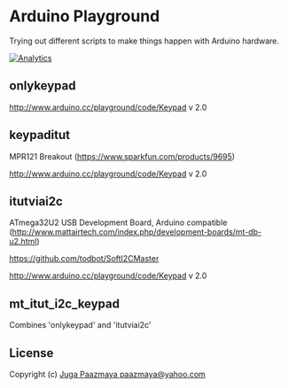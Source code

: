# Arduino Playground

Trying out different scripts to make things happen with Arduino hardware.

[![Analytics](https://ga-beacon.appspot.com/UA-2643697-15/arduino-playground/index?flat)](https://github.com/igrigorik/ga-beacon)


## onlykeypad

http://www.arduino.cc/playground/code/Keypad
v 2.0


## keypaditut

MPR121 Breakout (https://www.sparkfun.com/products/9695)

http://www.arduino.cc/playground/code/Keypad
v 2.0

## itutviai2c

ATmega32U2 USB Development Board, Arduino compatible (http://www.mattairtech.com/index.php/development-boards/mt-db-u2.html)

https://github.com/todbot/SoftI2CMaster

http://www.arduino.cc/playground/code/Keypad
v 2.0


## mt_itut_i2c_keypad

Combines 'onlykeypad' and 'itutviai2c'

## License

Copyright (c) [Juga Paazmaya <paazmaya@yahoo.com>](http://paazmaya.fi)
